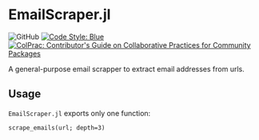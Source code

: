 # EmailScraper.jl

![GitHub](https://img.shields.io/github/license/LabCidades/email-scraper)
[![Code Style: Blue](https://img.shields.io/badge/code%20style-blue-4495d1.svg)](https://github.com/invenia/BlueStyle)
[![ColPrac: Contributor's Guide on Collaborative Practices for Community Packages](https://img.shields.io/badge/ColPrac-Contributor's%20Guide-blueviolet)](https://github.com/SciML/ColPrac)

A general-purpose email scrapper to extract email addresses from urls.

## Usage

`EmailScraper.jl` exports only one function:

```
scrape_emails(url; depth=3)
```
